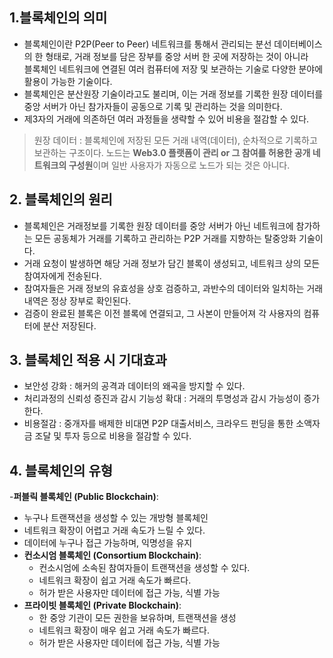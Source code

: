 ## 1.블록체인의 의미
- 블록체인이란 P2P(Peer to Peer) 네트워크를 통해서 관리되는 분선 데이터베이스의 한 형태로, 거래 정보를 담은 장부를 중앙 서버 한 곳에 저장하는 것이 아니라<br>
블록체인 네트워크에 연결된 여러 컴퓨터에 저장 및 보관하는 기술로 다양한 분야에 활용이 가능한 기술이다.
- 블록체인은 분산원장 기술이라고도 불리며, 이는 거래 정보를 기록한 원장 데이터를 중앙 서버가 아닌 참가자들이 공동으로 기록 및 관리하는 것을 의미한다.
- 제3자의 거래에 의존하던 여러 과정들을 생략할 수 있어 비용을 절감할 수 있다.
 
> 원장 데이터 : 블록체인에 저장된 모든 거래 내역(데이터), 순차적으로 기록하고 보관하는 구조이다.
> 노드는 **Web3.0 플랫폼이 관리 or 그 참여를 허용한 공개 네트워크의 구성원**이며 일반 사용자가 자동으로 노드가 되는 것은 아니다.

## 2. 블록체인의 원리
- 블록체인은 거래정보를 기록한 원장 데이터를 중앙 서버가 아닌 네트워크에 참가하는 모든 공동체가 거래를 기록하고 관리하는 P2P 거래를 지향하는 탈중앙화 기술이다.
- 거래 요청이 발생하면 해당 거래 정보가 담긴 블록이 생성되고, 네트워크 상의 모든 참여자에게 전송된다.
- 참여자들은 거래 정보의 유효성을 상호 검증하고, 과반수의 데이터와 일치하는 거래내역은 정상 장부로 확인된다.
- 검증이 완료된 블록은 이전 블록에 연결되고, 그 사본이 만들어져 각 사용자의 컴퓨터에 분산 저장된다.

## 3. 블록체인 적용 시 기대효과
- 보안성 강화 : 해커의 공격과 데이터의 왜곡을 방지할 수 있다.
- 처리과정의 신뢰성 증진과 감시 기능성 확대 : 거래의 투명성과 감시 가능성이 증가한다.
- 비용절감 : 중개자를 배제한 비대면 P2P 대출서비스, 크라우드 펀딩을 통한 소액자금 조달 및 투자 등으로 비용을 절감할 수 있다.

## 4. 블록체인의 유형
-**퍼블릭 블록체인 (Public Blockchain)**:
  - 누구나 트랜잭션을 생성할 수 있는 개방형 블록체인
  - 네트워크 확장이 어렵고 거래 속도가 느릴 수 있다.
  - 데이터에 누구나 접근 가능하며, 익명성을 유지
- **컨소시엄 블록체인 (Consortium Blockchain)**:
  - 컨소시엄에 소속된 참여자들이 트랜잭션을 생성할 수 있다.
  -  네트워크 확장이 쉽고 거래 속도가 빠르다.
  -  허가 받은 사용자만 데이터에 접근 가능, 식별 가능
- **프라이빗 블록체인 (Private Blockchain)**:
   - 한 중앙 기관이 모든 권한을 보유하며, 트랜잭션을 생성
   - 네트워크 확장이 매우 쉽고 거래 속도가 빠르다.
   - 허가 받은 사용자만 데이터에 접근 가능, 식별 가능
